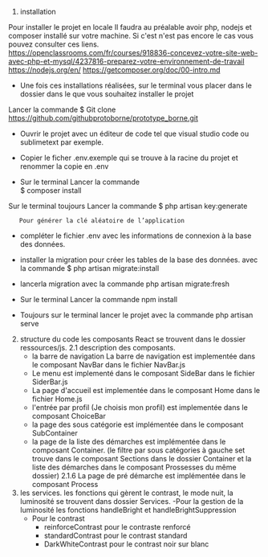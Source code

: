 1. installation

Pour installer le projet en locale Il faudra au préalable avoir php, nodejs et composer installé sur votre machine.
Si c'est n'est pas encore le cas vous pouvez consulter ces liens.
https://openclassrooms.com/fr/courses/918836-concevez-votre-site-web-avec-php-et-mysql/4237816-preparez-votre-environnement-de-travail
https://nodejs.org/en/
https://getcomposer.org/doc/00-intro.md

- Une fois ces installations réalisées, sur le terminal vous placer dans le dossier dans le que vous souhaitez installer le projet  

Lancer la commande $ Git clone https://github.com/githubprotoborne/prototype_borne.git

- Ouvrir le projet avec un éditeur de code tel que visual studio code ou sublimetext par exemple. 

- Copier le ficher .env.exemple qui se trouve à la racine du projet  et renommer la copie en .env 

- Sur le terminal Lancer la commande    
        $ composer install 

Sur le terminal toujours  Lancer la commande   $ php artisan key:generate 

       Pour générer la clé aléatoire de l’application 

   - compléter le fichier .env avec les informations de connexion à la base des données.
   
   - installer la  migration pour créer les tables de la base des données.
   avec la commande $ php artisan migrate:install
   - lancerla migration avec la commande php artisan migrate:fresh

   - Sur le terminal Lancer la commande npm install 
   -  Toujours sur le terminal lancer le projet  avec la commande
      php artisan serve  
      
2. structure du code
    les composants React se trouvent dans le dossier ressources/js.
    2.1 description des composants.
     - la barre de navigation
          La barre de navigation est implementée dans le composant NavBar dans le fichier NavBar.js
     - Le menu est implementé dans le composant SideBar dans le fichier SiderBar.js
     - La page d'accueil est implementée dans le composant Home dans le fichier Home.js
     - l'entrée par profil (Je choisis mon profil) est implementée dans le composant ChoiceBar 
     - la page des sous catégorie est implémentée dans le composant SubContainer
     - la page de la liste des démarches est implémentée dans le composant Container. (le filtre par sous catégories à gauche set trouve dans le composant Sections dans le dossier Container et la liste des démarches dans le composant Prossesses du même dossier)
     2.1.6 La page de pré démarche est implémentée dans le composant Process
 3. les services.
   les fonctions qui gèrent   le contrast, le mode nuit, la luminosité se trouvent dans dossier Services.
      -Pour la gestion de la luminosité les fonctions handleBright et handleBrightSuppression
      - Pour le contrast 
           - reinforceContrast pour le contraste renforcé
           - standardContrast pour le contrast standard
           - DarkWhiteContrast pour le contrast noir sur blanc
            
 
 

